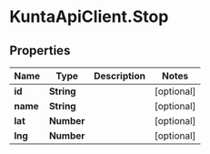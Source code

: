 # KuntaApiClient.Stop

## Properties
Name | Type | Description | Notes
------------ | ------------- | ------------- | -------------
**id** | **String** |  | [optional] 
**name** | **String** |  | [optional] 
**lat** | **Number** |  | [optional] 
**lng** | **Number** |  | [optional] 


